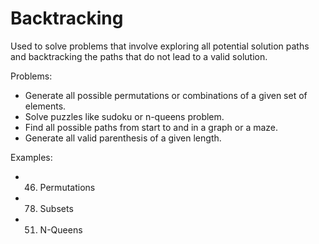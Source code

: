 # Backtracking

Used to solve problems that involve exploring all potential solution paths and backtracking the paths that do not lead
to a valid solution.

Problems:

- Generate all possible permutations or combinations of a given set of elements.
- Solve puzzles like sudoku or n-queens problem.
- Find all possible paths from start to and in a graph or a maze.
- Generate all valid parenthesis of a given length.

Examples:

- 46. Permutations
- 78. Subsets
- 51. N-Queens
